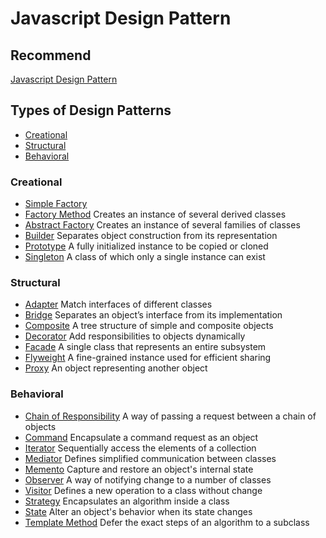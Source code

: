 # Javascript Design Pattern

## Recommend

[Javascript Design Pattern](https://www.dofactory.com/javascript/design-patterns)

## Types of Design Patterns

- [Creational](#creational)
- [Structural](#structural)
- [Behavioral](#behavioral)

### Creational

- [Simple Factory](creational/simple-factory/README.md)
- [Factory Method](creational/factory-method/README.md) Creates an instance of several derived classes
- [Abstract Factory](creational/abstract-factory/README.md) Creates an instance of several families of classes
- [Builder](creational/builder/README.md) Separates object construction from its representation
- [Prototype](creational/simple-factory/README.md) A fully initialized instance to be copied or cloned
- [Singleton](creational/simple-factory/README.md) A class of which only a single instance can exist

### Structural

- [Adapter](structural/adapter/README.md) Match interfaces of different classes
- [Bridge](structural/bridge/README.md) Separates an object’s interface from its implementation
- [Composite](structural/composite/README.md) A tree structure of simple and composite objects
- [Decorator](structural/decorator/README.md) Add responsibilities to objects dynamically
- [Facade](structural/facade/README.md) A single class that represents an entire subsystem
- [Flyweight](structural/flyweight/README.md) A fine-grained instance used for efficient sharing
- [Proxy](structural/proxy/README.md) An object representing another object

### Behavioral

- [Chain of Responsibility](behavioral/chain-of-responsibility/README.md) A way of passing a request between a chain of objects
- [Command](behavioral/command/README.md) Encapsulate a command request as an object
- [Iterator](behavioral/iterator/README.md) Sequentially access the elements of a collection
- [Mediator](behavioral/mediator/README.md) Defines simplified communication between classes
- [Memento](behavioral/memento/README.md) Capture and restore an object's internal state
- [Observer](behavioral/observer/README.md) A way of notifying change to a number of classes
- [Visitor](behavioral/visitor/README.md) Defines a new operation to a class without change
- [Strategy](behavioral/strategy/README.md) Encapsulates an algorithm inside a class
- [State](behavioral/state/README.md) Alter an object's behavior when its state changes
- [Template Method](behavioral/template-method/README.md) Defer the exact steps of an algorithm to a subclass
